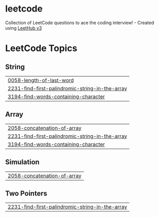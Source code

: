 # leetcode
Collection of LeetCode questions to ace the coding interview! - Created using [LeetHub v3](https://github.com/raphaelheinz/LeetHub-3.0)

<!---LeetCode Topics Start-->
# LeetCode Topics
## String
|  |
| ------- |
| [0058-length-of-last-word](https://github.com/arsshuz/leetcode/tree/master/0058-length-of-last-word) |
| [2231-find-first-palindromic-string-in-the-array](https://github.com/arsshuz/leetcode/tree/master/2231-find-first-palindromic-string-in-the-array) |
| [3194-find-words-containing-character](https://github.com/arsshuz/leetcode/tree/master/3194-find-words-containing-character) |
## Array
|  |
| ------- |
| [2058-concatenation-of-array](https://github.com/arsshuz/leetcode/tree/master/2058-concatenation-of-array) |
| [2231-find-first-palindromic-string-in-the-array](https://github.com/arsshuz/leetcode/tree/master/2231-find-first-palindromic-string-in-the-array) |
| [3194-find-words-containing-character](https://github.com/arsshuz/leetcode/tree/master/3194-find-words-containing-character) |
## Simulation
|  |
| ------- |
| [2058-concatenation-of-array](https://github.com/arsshuz/leetcode/tree/master/2058-concatenation-of-array) |
## Two Pointers
|  |
| ------- |
| [2231-find-first-palindromic-string-in-the-array](https://github.com/arsshuz/leetcode/tree/master/2231-find-first-palindromic-string-in-the-array) |
<!---LeetCode Topics End-->